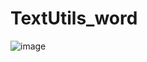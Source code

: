 # TextUtils_word
![image](https://user-images.githubusercontent.com/73476296/223195973-1a5286d1-3ae5-47bf-8fb4-8f2050bedfb6.png)
